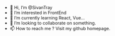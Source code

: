 - 👋 Hi, I’m @SivanTray
- 👀 I’m interested in FrontEnd
- 🌱 I’m currently learning React, Vue...
- 💞️ I’m looking to collaborate on something.
- 📫 How to reach me ? Visit my github homepage.

<!---
SivanTray/SivanTray is a ✨ special ✨ repository because its `README.md` (this file) appears on your GitHub profile.
You can click the Preview link to take a look at your changes.
--->
